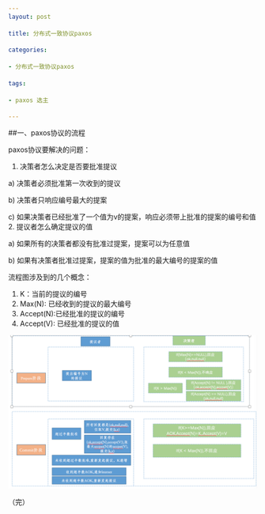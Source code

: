 ```yaml
---
layout: post

title: 分布式一致协议paxos

categories:

- 分布式一致协议paxos

tags:

- paxos 选主 

---
```


##一、paxos协议的流程

paxos协议要解决的问题：

1. 决策者怎么决定是否要批准提议

 a) 决策者必须批准第一次收到的提议

 b) 决策者只响应编号最大的提案
 
 c) 如果决策者已经批准了一个值为v的提案，响应必须带上批准的提案的编号和值
2. 提议者怎么确定提议的值

 a) 如果所有的决策者都没有批准过提案，提案可以为任意值
 
 b) 如果有决策者批准过提案，提案的值为批准的最大编号的提案的值

流程图涉及到的几个概念：

1. K：当前的提议的编号
2. Max(N):  已经收到的提议的最大编号
3. Accept(N):已经批准的提议的编号 
4. Accept(V): 已经批准的提议的值

![](https://github.com/zhangchuhu/zhangchuhu.github.io/blob/master/image/201611/paxos%E6%B5%81%E7%A8%8B%E5%9B%BE.png?raw=true)


（完）
